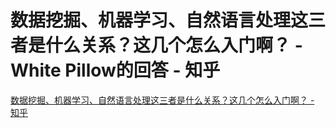 # 数据挖掘、机器学习、自然语言处理这三者是什么关系？这几个怎么入门啊？ - White Pillow的回答 - 知乎

[数据挖掘、机器学习、自然语言处理这三者是什么关系？这几个怎么入门啊？ - 知乎](https://www.zhihu.com/question/26391679/answer/34169968)